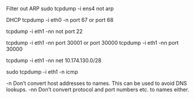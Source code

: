 Filter out ARP
sudo tcpdump -i ens4 not arp

DHCP
tcpdump -i eth0 -n port 67 or port 68


tcpdump -i eth1 -nn not port 22

tcpdump -i eth1 -nn port 30001 or port 30000
tcpdump -i eth1 -nn port 30000

tcpdump -i eth1 -nn net 10.174.130.0/28


sudo tcpdump -i eth1 -n icmp


-n     Don’t convert host addresses to names.  This can be used to avoid DNS lookups.
-nn    Don’t convert protocol and port numbers etc. to names either.
